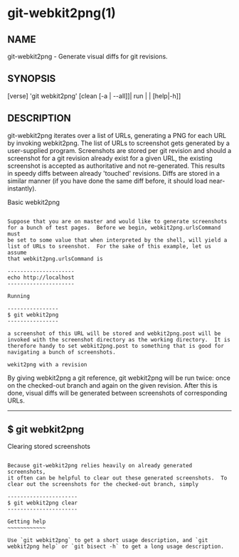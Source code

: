 git-webkit2png(1)
=================

NAME
----
git-webkit2png - Generate visual diffs for git revisions.


SYNOPSIS
--------
[verse]
'git webkit2png' [clean [-a | --all]]| run | <tree-ish> | [help|-h]]

DESCRIPTION
-----------
git-webkit2png iterates over a list of URLs, generating a PNG for each
URL by invoking webkit2png.  The list of URLs to screenshot gets
generated by a user-supplied program.  Screenshots are stored per git
revision and should a screenshot for a git revision already exist for a
given URL, the existing screenshot is accepted as authoritative and not
re-generated.  This results in speedy diffs between already 'touched'
revisions.  Diffs are stored in a similar manner (if you have done the
same diff before, it should load near-instantly).

Basic webkit2png
~~~~~~~~~~~~~~~~

Suppose that you are on master and would like to generate screenshots
for a bunch of test pages.  Before we begin, webkit2png.urlsCommand must
be set to some value that when interpreted by the shell, will yield a
list of URLs to sreenshot.  For the sake of this example, let us assume
that webkit2png.urlsCommand is

---------------------
echo http://localhost
---------------------

Running

----------------
$ git webkit2png
----------------

a screenshot of this URL will be stored and webkit2png.post will be
invoked with the screenshot directory as the working directory.  It is
therefore handy to set webkit2png.post to something that is good for
navigating a bunch of screenshots.

wekit2png with a revision
~~~~~~~~~~~~~~~~~~~~~~~~~

By giving webkit2png a git reference, git webkit2png will be run twice:
once on the checked-out branch and again on the given revision.  After
this is done, visual diffs will be generated between screenshots of
corresponding URLs.

---------------------------
$ git webkit2png <tree-ish>
---------------------------

Clearing stored screenshots
~~~~~~~~~~~~~~~~~~~~~~~~~~~

Because git-webkit2png relies heavily on already generated screenshots,
it often can be helpful to clear out these generated screenshots.  To
clear out the screenshots for the checked-out branch, simply

----------------------
$ git webkit2png clear
----------------------

Getting help
~~~~~~~~~~~~

Use `git webkit2png` to get a short usage description, and `git
webkit2png help` or `git bisect -h` to get a long usage description.
